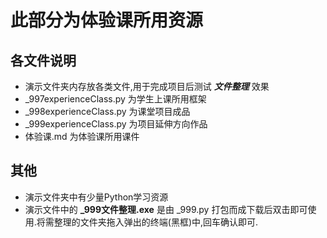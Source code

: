 # 此部分为体验课所用资源
## 各文件说明
* 演示文件夹内存放各类文件,用于完成项目后测试 ***文件整理*** 效果  
* _997experienceClass.py 为学生上课所用框架
* _998experienceClass.py 为课堂项目成品
* _999experienceClass.py 为项目延伸方向作品
* 体验课.md 为体验课所用课件
## 其他
* 演示文件夹中有少量Python学习资源
* 演示文件中的 **_999文件整理.exe** 是由 _999.py 打包而成下载后双击即可使用.将需整理的文件夹拖入弹出的终端(黑框)中,回车确认即可.